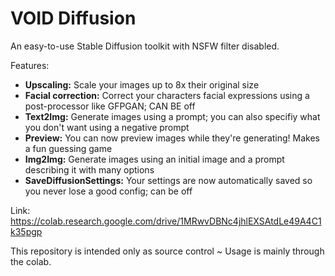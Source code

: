 # VOID Diffusion
An easy-to-use Stable Diffusion toolkit with NSFW filter disabled.

Features:
- **Upscaling:** Scale your images up to 8x their original size
- **Facial correction:** Correct your characters facial expressions using a post-processor like GFPGAN; CAN BE off
- **Text2Img:** Generate images using a prompt; you can also specifiy what you don't want using a negative prompt
- **Preview:** You can now preview images while they're generating! Makes a fun guessing game
- **Img2Img:**  Generate images using an initial image and a prompt describing it with many options
- **SaveDiffusionSettings:** Your settings are now automatically saved so you never lose a good config; can be off

Link: https://colab.research.google.com/drive/1MRwvDBNc4jhlEXSAtdLe49A4C1k35pgp

This repository is intended only as source control ~ Usage is mainly through the colab.
